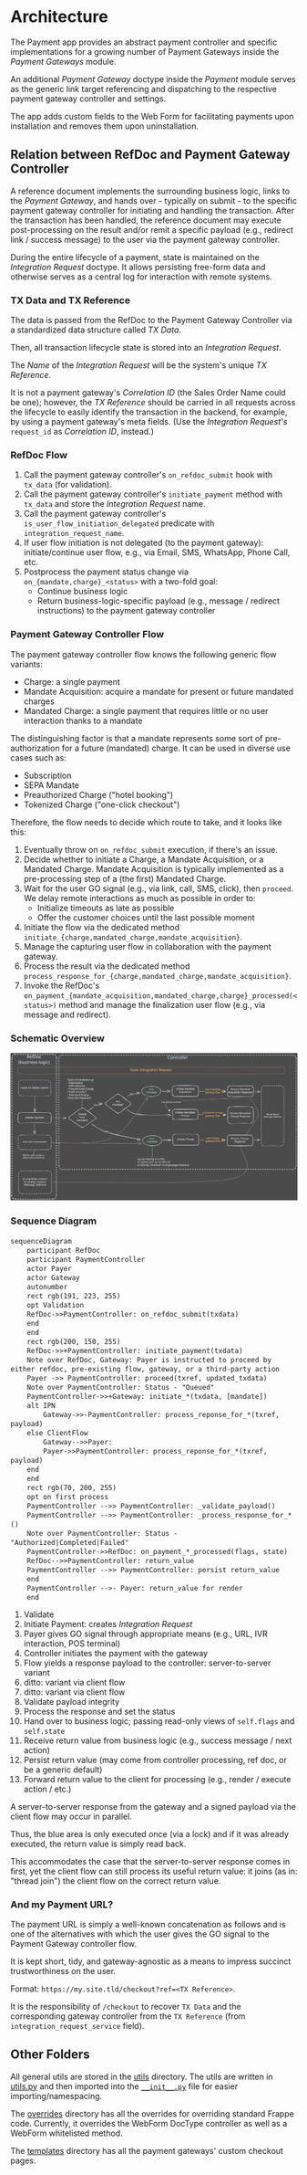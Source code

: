 # Architecture

The Payment app provides an abstract payment controller and specific implementations for a growing number of Payment Gateways inside the _Payment Gateways_ module.

An additional _Payment Gateway_ doctype inside the _Payment_ module serves as the generic link target referencing and dispatching to the respective payment gateway controller and settings.

The app adds custom fields to the Web Form for facilitating payments upon installation and removes them upon uninstallation.

## Relation between RefDoc and Payment Gateway Controller

A reference document implements the surrounding business logic, links to the _Payment Gateway_, and hands over - typically on submit - to the specific payment gateway controller for initiating and handling the transaction. After the transaction has been handled, the reference document may execute post-processing on the result and/or remit a specific payload (e.g., redirect link / success message) to the user via the payment gateway controller.

During the entire lifecycle of a payment, state is maintained on the _Integration Request_ doctype. It allows persisting free-form data and otherwise serves as a central log for interaction with remote systems.

### TX Data and TX Reference

The data is passed from the RefDoc to the Payment Gateway Controller via a standardized data structure called _TX Data_.

Then, all transaction lifecycle state is stored into an _Integration Request_.

The _Name_ of the _Integration Request_ will be the system's unique _TX Reference_.

It is not a payment gateway's _Correlation ID_ (the Sales Order Name could be one); however, the _TX Reference_ should be carried in all requests across the lifecycle to easily identify the transaction in the backend, for example, by using a payment gateway's meta fields. (Use the _Integration Request's_ `request_id` as _Correlation ID_, instead.)

### RefDoc Flow

1. Call the payment gateway controller's `on_refdoc_submit` hook with `tx_data` (for validation).
2. Call the payment gateway controller's `initiate_payment` method with `tx_data` and store the _Integration Request_ name.
3. Call the payment gateway controller's `is_user_flow_initiation_delegated` predicate with `integration_request_name`.
4. If user flow initiation is not delegated (to the payment gateway): initiate/continue user flow, e.g., via Email, SMS, WhatsApp, Phone Call, etc.
5. Postprocess the payment status change via `on_{mandate,charge}_<status>` with a two-fold goal:
   - Continue business logic
   - Return business-logic-specific payload (e.g., message / redirect instructions) to the payment gateway controller

### Payment Gateway Controller Flow

The payment gateway controller flow knows the following generic flow variants:

- Charge: a single payment
- Mandate Acquisition: acquire a mandate for present or future mandated charges
- Mandated Charge: a single payment that requires little or no user interaction thanks to a mandate

The distinguishing factor is that a mandate represents some sort of pre-authorization for a future (mandated) charge. It can be used in diverse use cases such as:

- Subscription
- SEPA Mandate
- Preauthorized Charge ("hotel booking")
- Tokenized Charge ("one-click checkout")

Therefore, the flow needs to decide which route to take, and it looks like this:

1. Eventually throw on `on_refdoc_submit` execution, if there's an issue.
2. Decide whether to initiate a Charge, a Mandate Acquisition, or a Mandated Charge. Mandate Acquisition is typically implemented as a pre-processing step of a (the first) Mandated Charge.
3. Wait for the user GO signal (e.g., via link, call, SMS, click), then `proceed`. We delay remote interactions as much as possible in order to:
   - Initialize timeouts as late as possible
   - Offer the customer choices until the last possible moment
4. Initiate the flow via the dedicated method `initiate_{charge,mandated_charge,mandate_acquisition}`.
5. Manage the capturing user flow in collaboration with the payment gateway.
6. Process the result via the dedicated method `process_response_for_{charge,mandated_charge,mandate_acquisition}`.
7. Invoke the RefDoc's `on_payment_{mandate_acquisition,mandated_charge,charge}_processed(<status>)` method and manage the finalization user flow (e.g., via message and redirect).

### Schematic Overview

[![Schematic Overview](./overview.svg "Schematic Overview")](https://excalidraw.com/#json=O5_Mnthd9TgTQVnwaIT9J,iegjpeWt7u-kqxz-6JqUjg)

### Sequence Diagram

```mermaid
sequenceDiagram
    participant RefDoc
    participant PaymentController
    actor Payer
    actor Gateway
    autonumber
    rect rgb(191, 223, 255)
    opt Validation
    RefDoc->>PaymentController: on_refdoc_submit(txdata)
    end
    end
    rect rgb(200, 150, 255)
    RefDoc->>+PaymentController: initiate_payment(txdata)
    Note over RefDoc, Gateway: Payer is instructed to proceed by either refdoc, pre-existing flow, gateway, or a third-party action
    Payer ->> PaymentController: proceed(txref, updated_txdata)
    Note over PaymentController: Status - "Queued"
    PaymentController->>+Gateway: initiate_*(txdata, [mandate])
    alt IPN
        Gateway->>-PaymentController: process_reponse_for_*(txref, payload)
    else ClientFlow
        Gateway-->>Payer: 
        Payer->>PaymentController: process_reponse_for_*(txref, payload)
    end
    end
    rect rgb(70, 200, 255)
    opt on first process
    PaymentController -->> PaymentController: _validate_payload()
    PaymentController -->> PaymentController: _process_response_for_*()
    Note over PaymentController: Status - "Authorized|Completed|Failed"
    PaymentController->>RefDoc: on_payment_*_processed(flags, state)
    RefDoc-->>PaymentController: return_value
    PaymentController -->> PaymentController: persist return_value
    end
    PaymentController -->- Payer: return_value for render
    end
```

1. Validate
2. Initiate Payment: creates _Integration Request_
3. Payer gives GO signal through appropriate means (e.g., URL, IVR interaction, POS terminal)
4. Controller initiates the payment with the gateway
5. Flow yields a response payload to the controller: server-to-server variant
6. ditto: variant via client flow
7. ditto: variant via client flow
8. Validate payload integrity
9. Process the response and set the status
10. Hand over to business logic; passing read-only views of `self.flags` and `self.state`
11. Receive return value from business logic (e.g., success message / next action)
12. Persist return value (may come from controller processing, ref doc, or be a generic default)
13. Forward return value to the client for processing (e.g., render / execute action / etc.)

A server-to-server response from the gateway and a signed payload via the client flow may occur in parallel.

Thus, the blue area is only executed once (via a lock) and if it was already executed, the return value is simply read back.

This accommodates the case that the server-to-server response comes in first, yet the client flow can still process its useful return value: it joins (as in: "thread join") the client flow on the correct return value.

### And my Payment URL?

The payment URL is simply a well-known concatenation as follows and is one of the alternatives with which the user gives the GO signal to the Payment Gateway controller flow.

It is kept short, tidy, and gateway-agnostic as a means to impress succinct trustworthiness on the user.

Format: `https://my.site.tld/checkout?ref=<TX Reference>`.

It is the responsibility of `/checkout` to recover `TX Data` and the corresponding gateway controller from the `TX Reference` (from `integration_request_service` field).

## Other Folders

All general utils are stored in the [utils](payments/utils) directory. The utils are written in [utils.py](payments/utils/utils.py) and then imported into the [`__init__.py`](payments/utils/__init__.py) file for easier importing/namespacing.

The [overrides](payments/overrides) directory has all the overrides for overriding standard Frappe code. Currently, it overrides the WebForm DocType controller as well as a WebForm whitelisted method.

The [templates](payments/templates) directory has all the payment gateways' custom checkout pages.

